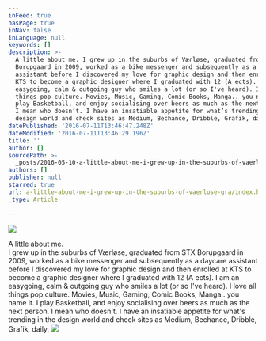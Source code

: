 ```yaml
---
inFeed: true
hasPage: true
inNav: false
inLanguage: null
keywords: []
description: >-
  A little about me. I grew up in the suburbs of Værløse, graduated from STX
  Borupgaard in 2009, worked as a bike messenger and subsequently as a daycare
  assistant before I discovered my love for graphic design and then enrolled at
  KTS to become a graphic designer where I graduated with 12 (A ects). I am an
  easygoing, calm & outgoing guy who smiles a lot (or so I've heard). I love all
  things pop culture. Movies, Music, Gaming, Comic Books, Manga.. you name it. I
  play Basketball, and enjoy socialising over beers as much as the next person.
  I mean who doesn’t. I have an insatiable appetite for what’s trending in the
  design world and check sites as Medium, Bechance, Dribble, Grafik, daily. 
datePublished: '2016-07-11T13:46:47.248Z'
dateModified: '2016-07-11T13:46:29.196Z'
title: ''
author: []
sourcePath: >-
  _posts/2016-05-10-a-little-about-me-i-grew-up-in-the-suburbs-of-vaerlose-gra.md
authors: []
publisher: null
starred: true
url: a-little-about-me-i-grew-up-in-the-suburbs-of-vaerlose-gra/index.html
_type: Article

---
```

![](https://the-grid-user-content.s3-us-west-2.amazonaws.com/78597f3a-0dd9-462f-a983-72929d7983a4.jpg)

A little about me.  
I grew up in the suburbs of Værløse, graduated from STX Borupgaard in 2009, worked as a bike messenger and subsequently as a daycare assistant before I discovered my love for graphic design and then enrolled at KTS to become a graphic designer where I graduated with 12 (A ects). I am an easygoing, calm & outgoing guy who smiles a lot (or so I've heard). I love all things pop culture. Movies, Music, Gaming, Comic Books, Manga.. you name it. I play Basketball, and enjoy socialising over beers as much as the next person. I mean who doesn't. I have an insatiable appetite for what's trending in the design world and check sites as Medium, Bechance, Dribble, Grafik, daily. ![](https://the-grid-user-content.s3-us-west-2.amazonaws.com/d19858dc-23af-41c3-a004-ac653d0b8985.jpg)